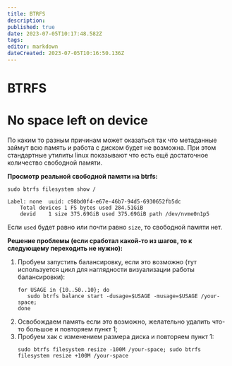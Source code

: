 ```yaml
---
title: BTRFS
description: 
published: true
date: 2023-07-05T10:17:48.582Z
tags: 
editor: markdown
dateCreated: 2023-07-05T10:16:50.136Z
---
```


# BTRFS

# No space left on device

По каким то разным причинам может оказаться так что метаданные займут всю память и работа с диском будет не возможна. При этом стандартные утилиты linux показывают что есть ещё достаточное количество свободной памяти.

**Просмотр реальной свободной памяти на btrfs:**
```
sudo btrfs filesystem show /

Label: none  uuid: c98bd0f4-e67e-46b7-94d5-6930652fb5dc
	Total devices 1 FS bytes used 284.51GiB
	devid    1 size 375.69GiB used 375.69GiB path /dev/nvme0n1p5
```

Если `used` будет равно или почти равно `size`, то свободной памяти нет.

**Решение проблемы (если сработал какой-то из шагов, то к следующему переходить не нужно):**
1. Пробуем запустить балансировку, если это возможно (тут используется цикл для наглядности визуализации работы балансировки):
   ```
   for USAGE in {10..50..10}; do
      sudo btrfs balance start -dusage=$USAGE -musage=$USAGE /your-space;
   done
   ```
2. Освобождаем память если это возможно, желательно удалить что-то большое и повторяем пункт 1;
3. Пробуем хак с изменением размера диска и повторяем пункт 1:
   ```
   sudo btrfs filesystem resize -100M /your-space; sudo btrfs filesystem resize +100M /your-space
   ```
